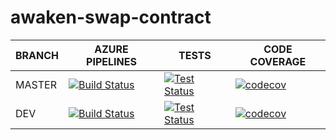 # awaken-swap-contract

BRANCH | AZURE PIPELINES                                                                                                                                                                                                                                                                | TESTS                                                                                                                                                                                                                        | CODE COVERAGE
-------|--------------------------------------------------------------------------------------------------------------------------------------------------------------------------------------------------------------------------------------------------------------------------------|------------------------------------------------------------------------------------------------------------------------------------------------------------------------------------------------------------------------------|--------------
MASTER   | [![Build Status](https://dev.azure.com/Awaken-Finance/awaken-swap-contract/_apis/build/status/awaken-swap-contract?branchName=master)](https://dev.azure.com/Awaken-Finance/awaken-swap-contract/_build/latest?definitionId=8&branchName=master) | [![Test Status](https://img.shields.io/azure-devops/tests/Awaken-Finance/awaken-swap-contract/8/master)](https://dev.azure.com/Awaken-Finance/awaken-swap-contract/_build/latest?definitionId=8&branchName=master) | [![codecov](https://codecov.io/gh/Awaken-Finance/awaken-swap-contract/branch/master/graph/badge.svg?token=eiF4Wb65pJ)](https://codecov.io/gh/Awaken-Finance/awaken-swap-contract)
DEV    | [![Build Status](https://dev.azure.com/Awaken-Finance/awaken-swap-contract/_apis/build/status/awaken-swap-contract?branchName=dev)](https://dev.azure.com/Awaken-Finance/awaken-swap-contract/_build/latest?definitionId=8&branchName=dev) | [![Test Status](https://img.shields.io/azure-devops/tests/Awaken-Finance/awaken-swap-contract/8/dev)](https://dev.azure.com/Awaken-Finance/awaken-swap-contract/_build/latest?definitionId=8&branchName=dev) | [![codecov](https://codecov.io/gh/Awaken-Finance/awaken-swap-contract/branch/dev/graph/badge.svg?token=eiF4Wb65pJ)](https://codecov.io/gh/Awaken-Finance/awaken-swap-contract)
 
